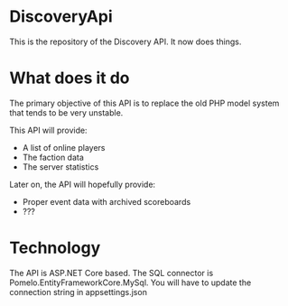 # DiscoveryApi
This is the repository of the Discovery API.
It now does things.

# What does it do
The primary objective of this API is to replace the old PHP model system that tends to be very unstable.

This API will provide:
- A list of online players
- The faction data
- The server statistics

Later on, the API will hopefully provide:
- Proper event data with archived scoreboards
- ???

# Technology
The API is ASP.NET Core based. 
The SQL connector is Pomelo.EntityFrameworkCore.MySql. You will have to update the connection string in appsettings.json